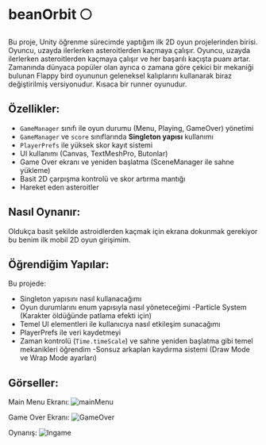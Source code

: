 # beanOrbit 🌕
Bu proje, Unity öğrenme sürecimde yaptığım ilk 2D oyun projelerinden birisi. Oyuncu, uzayda ilerlerken asteroitlerden kaçmaya çalışır. Oyuncu, uzayda ilerlerken asteroitlerden kaçmaya çalışır ve her başarılı kaçışta puanı artar. Zamanında dünyaca popüler olan ayrıca o zamana göre çekici bir mekaniği bulunan Flappy bird oyununun geleneksel kalıplarını kullanarak biraz değiştirilmiş versiyonudur. Kısaca bir runner oyunudur.

##  Özellikler:

- `GameManager` sınıfı ile oyun durumu (Menu, Playing, GameOver) yönetimi
- `GameManager` ve `score` sınıflarında **Singleton yapısı** kullanımı
- `PlayerPrefs` ile yüksek skor kayıt sistemi
- UI kullanımı (Canvas, TextMeshPro, Butonlar)
- Game Over ekranı ve yeniden başlatma (SceneManager ile sahne yükleme)
- Basit 2D çarpışma kontrolü ve skor artırma mantığı
- Hareket eden asteroitler

## Nasıl Oynanır:
Oldukça basit şekilde astroidlerden kaçmak için ekrana dokunmak gerekiyor bu benim ilk mobil 2D oyun girişimim.


##  Öğrendiğim Yapılar:

Bu projede:
- Singleton yapısını nasıl kullanacağımı
- Oyun durumlarını enum yapısıyla nasıl yöneteceğimi
-Particle System (Karakter öldüğünde patlama efekti için)
- Temel UI elementleri ile kullanıcıya nasıl etkileşim sunacağımı
- PlayerPrefs ile veri kaydetmeyi
- Zaman kontrolü (`Time.timeScale`) ve sahne yeniden başlatma gibi temel mekanikleri öğrendim
-Sonsuz arkaplan kaydırma sistemi (Draw Mode ve Wrap Mode ayarları)


## Görseller:

Main Menu Ekranı:
![mainMenu](https://github.com/user-attachments/assets/3c06f2fb-a7f7-4cfc-b9d9-0c195c4801d6)






Game Over Ekranı:
![GameOver](https://github.com/user-attachments/assets/a7fa2507-fee2-4d35-bc83-0e7a83ed14e4)






Oynanış:
![Ingame](https://github.com/user-attachments/assets/b9c4b0f8-8c87-4344-bd83-ba4e5b341392)








